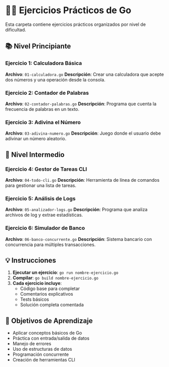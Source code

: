 # 🏋️‍♂️ Ejercicios Prácticos de Go

Esta carpeta contiene ejercicios prácticos organizados por nivel de dificultad.

## 📚 Nivel Principiante

### Ejercicio 1: Calculadora Básica
**Archivo**: `01-calculadora.go`
**Descripción**: Crear una calculadora que acepte dos números y una operación desde la consola.

### Ejercicio 2: Contador de Palabras
**Archivo**: `02-contador-palabras.go`
**Descripción**: Programa que cuenta la frecuencia de palabras en un texto.

### Ejercicio 3: Adivina el Número
**Archivo**: `03-adivina-numero.go`
**Descripción**: Juego donde el usuario debe adivinar un número aleatorio.

## 🚀 Nivel Intermedio

### Ejercicio 4: Gestor de Tareas CLI
**Archivo**: `04-todo-cli.go`
**Descripción**: Herramienta de línea de comandos para gestionar una lista de tareas.

### Ejercicio 5: Análisis de Logs
**Archivo**: `05-analizador-logs.go`
**Descripción**: Programa que analiza archivos de log y extrae estadísticas.

### Ejercicio 6: Simulador de Banco
**Archivo**: `06-banco-concurrente.go`
**Descripción**: Sistema bancario con concurrencia para múltiples transacciones.

## 💡 Instrucciones

1. **Ejecutar un ejercicio**: `go run nombre-ejercicio.go`
2. **Compilar**: `go build nombre-ejercicio.go`
3. **Cada ejercicio incluye**:
   - Código base para completar
   - Comentarios explicativos
   - Tests básicos
   - Solución completa comentada

## 🎯 Objetivos de Aprendizaje

- Aplicar conceptos básicos de Go
- Práctica con entrada/salida de datos
- Manejo de errores
- Uso de estructuras de datos
- Programación concurrente
- Creación de herramientas CLI
